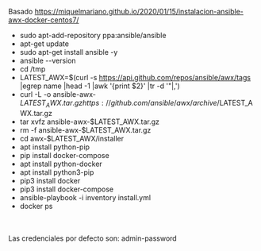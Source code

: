 Basado https://miquelmariano.github.io/2020/01/15/instalacion-ansible-awx-docker-centos7/

- sudo apt-add-repository ppa:ansible/ansible
- apt-get update
- sudo apt-get install ansible -y
- ansible --version
- cd /tmp
- LATEST_AWX=$(curl -s https://api.github.com/repos/ansible/awx/tags |egrep name |head -1 |awk '{print $2}' |tr -d '"|,')
- curl -L -o ansible-awx-$LATEST_AWX.tar.gz https://github.com/ansible/awx/archive/$LATEST_AWX.tar.gz
- tar xvfz ansible-awx-$LATEST_AWX.tar.gz
- rm -f ansible-awx-$LATEST_AWX.tar.gz
- cd awx-$LATEST_AWX/installer
- apt install python-pip
- pip install docker-compose
- apt install python-docker
- apt install python3-pip
- pip3 install docker
- pip3 install docker-compose
- ansible-playbook -i inventory install.yml
- docker ps


<br><br>
Las credenciales por defecto son: admin-password
